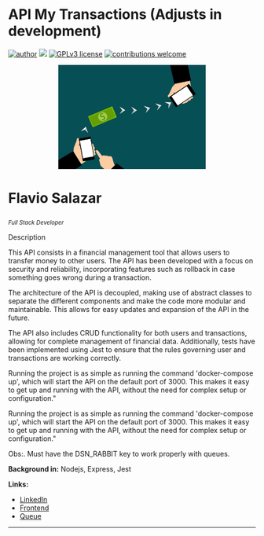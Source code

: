 # API My Transactions (Adjusts in development)


[![author](https://img.shields.io/badge/author-FlavioSalazar-red.svg)](https://www.linkedin.com/in/flavio-r-salazar) [![](https://img.shields.io/badge/node-blue.svg)](https://nodejs.org/en/) [![GPLv3 license](https://img.shields.io/badge/License-GPLv3-blue.svg)](http://perso.crans.org/besson/LICENSE.html) [![contributions welcome](https://img.shields.io/badge/contributions-welcome-brightgreen.svg?style=flat)](https://github.com/salazarf92/cash-api/issues)

<p align="center">
  <img src="transfer.jpg" width="300px" heigth="120px" >
</p>

# Flavio Salazar
<sub>*Full Stack Developer*</sub>

Description 

This API consists in a financial management tool that allows users to transfer money to other users. The API has been developed with a focus on security and reliability, incorporating features such as rollback in case something goes wrong during a transaction.

The architecture of the API is decoupled, making use of abstract classes to separate the different components and make the code more modular and maintainable. This allows for easy updates and expansion of the API in the future.

The API also includes CRUD functionality for both users and transactions, allowing for complete management of financial data. Additionally, tests have been implemented using Jest to ensure that the rules governing user and transactions are working correctly.

Running the project is as simple as running the command 'docker-compose up', which will start the API on the default port of 3000. This makes it easy to get up and running with the API, without the need for complex setup or configuration."


Running the project is as simple as running the command 'docker-compose up', which will start the API on the default port of 3000. This makes it easy to get up and running with the API, without the need for complex setup or configuration."

Obs:. Must have the DSN_RABBIT key to work properly with queues.

**Background in:** Nodejs, Express, Jest

**Links:**
* [LinkedIn](https://www.linkedin.com/in/flavio-r-salazar)
* [Frontend](https://github.com/SalazarF92/cash-front)
* [Queue](https://www.cloudamqp.com/)



---




